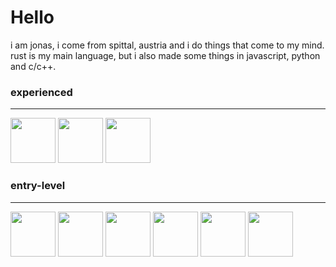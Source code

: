 # Hello

i am jonas, i come from spittal, austria and i do things that come to my mind.
rust is my main language, but i also made some things in javascript, python and c/c++.
<br>

### experienced
---
<p float="left">
<img src="https://upload.wikimedia.org/wikipedia/commons/thumb/6/6a/JavaScript-logo.png/600px-JavaScript-logo.png" height="72"></img>
<img src="https://www.svgrepo.com/show/452091/python.svg" height="72"></img>
<img src="https://upload.wikimedia.org/wikipedia/commons/thumb/6/61/HTML5_logo_and_wordmark.svg/170px-HTML5_logo_and_wordmark.svg.png" height="72"></img>
</p>


### entry-level
---
<p float="left">
<img src="https://upload.wikimedia.org/wikipedia/commons/thumb/2/20/Rustacean-orig-noshadow.svg/220px-Rustacean-orig-noshadow.svg.png" height="72"></img>
<img src="https://upload.wikimedia.org/wikipedia/commons/thumb/3/35/The_C_Programming_Language_logo.svg/1200px-The_C_Programming_Language_logo.svg.png" height="72"></img>
<img src="https://upload.wikimedia.org/wikipedia/commons/thumb/1/18/ISO_C%2B%2B_Logo.svg/1200px-ISO_C%2B%2B_Logo.svg.png" height="72"></img>
<img src="https://upload.wikimedia.org/wikipedia/commons/thumb/3/35/Tux.svg/1200px-Tux.svg.png" height="72"></img>
<img src="https://upload.wikimedia.org/wikipedia/commons/6/6a/Godot_icon.svg" height="72"></img>
<img src="https://bevyengine.org/assets/bevy_logo_dark.svg" height="72"></img>
</p>
